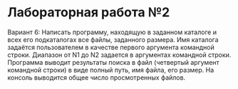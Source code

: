 # Лабораторная работа №2

Вариант 6:  Написать программу, находящую в заданном каталоге и всех его подкаталогах все файлы, заданного размера. Имя каталога задаётся пользователем в качестве первого аргумента командной строки. Диапазон от N1 до N2 задается в аргументах командной строки. Программа выводит результаты поиска в файл (четвертый аргумент командной строки) в виде полный путь, имя файла, его размер.  На консоль выводится общее число просмотренных файлов.
